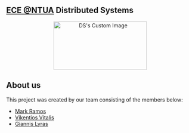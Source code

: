 ## [ECE @NTUA](https://www.ece.ntua.gr/en/undergraduate/info) Distributed Systems

<p align="center">
  <img src="https://user-images.githubusercontent.com/62433719/209676755-2f18ca15-2743-4383-920f-a25d3b962c3f.png"
alt="DS's Custom Image" width="250" height="130" />
</p>

## About us

This project was created by our team consisting of the members below:

- [Mark Ramos](https://github.com/MarkRamosS)
- [Vikentios Vitalis](https://github.com/VikentiosVitalis)
- [Giannis Lyras](https://github.com/ioannislyras98)
